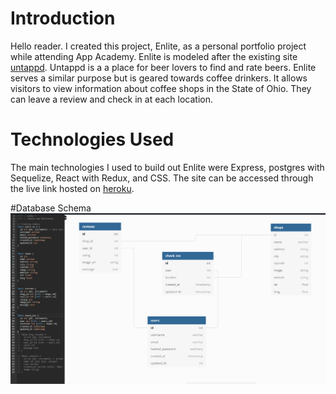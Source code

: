 # Introduction  

Hello reader. I created this project, Enlite, as a personal portfolio project while attending App Academy. Enlite is modeled after the existing site [untappd](https://untappd.com/home). Untappd is a a place for beer lovers to find and rate beers. Enlite serves a similar purpose but is geared towards coffee drinkers. It allows visitors to view information about coffee shops in the State of Ohio. They can leave a review and check in at each location. 

# Technologies Used

The main technologies I used to build out Enlite were Express, postgres with Sequelize, React with Redux, and CSS. The site can be accessed through the live link hosted on [heroku](http:www.google.com). 

#Database Schema 
![Database Schema](/assets/dbschema.PNG)
